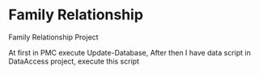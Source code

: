 # Family Relationship
Family Relationship Project


At first in PMC execute Update-Database, After then I have data script in DataAccess project, execute this script
